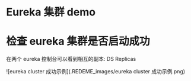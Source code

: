 # Eureka 集群 demo


# 检查 eureka 集群是否启动成功

在两个 eureka 控制台可以看到相互的副本: DS Replicas

![eureka cluster 成功示例](.REDEME_images/eureka cluster 成功示例.png)